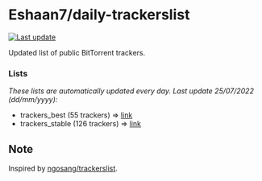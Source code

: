 
# Eshaan7/daily-trackerslist 

[![Last update](https://img.shields.io/badge/Last%20update-25/07/2022-blue.svg)](#)

Updated list of public BitTorrent trackers.

### Lists
*These lists are automatically updated every day. Last update 25/07/2022 (_dd/mm/yyyy_):*

* trackers_best (55 trackers) => [link](https://raw.githubusercontent.com/eshaan7/daily-trackerslist/master/trackers_best.txt)
* trackers_stable (126 trackers) => [link](https://raw.githubusercontent.com/eshaan7/daily-trackerslist/master/trackers_stable.txt)

## Note

Inspired by [ngosang/trackerslist](https://github.com/ngosang/trackerslist).
